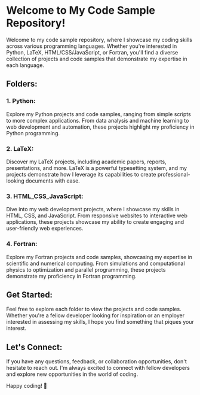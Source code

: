 # Welcome to My Code Sample Repository!

Welcome to my code sample repository, where I showcase my coding skills across various programming languages. Whether you're interested in Python, LaTeX, HTML/CSS/JavaScript, or Fortran, you'll find a diverse collection of projects and code samples that demonstrate my expertise in each language.

## Folders:

### 1. Python:

Explore my Python projects and code samples, ranging from simple scripts to more complex applications. From data analysis and machine learning to web development and automation, these projects highlight my proficiency in Python programming.

### 2. LaTeX:

Discover my LaTeX projects, including academic papers, reports, presentations, and more. LaTeX is a powerful typesetting system, and my projects demonstrate how I leverage its capabilities to create professional-looking documents with ease.

### 3. HTML_CSS_JavaScript:

Dive into my web development projects, where I showcase my skills in HTML, CSS, and JavaScript. From responsive websites to interactive web applications, these projects showcase my ability to create engaging and user-friendly web experiences.

### 4. Fortran:

Explore my Fortran projects and code samples, showcasing my expertise in scientific and numerical computing. From simulations and computational physics to optimization and parallel programming, these projects demonstrate my proficiency in Fortran programming.

## Get Started:

Feel free to explore each folder to view the projects and code samples. Whether you're a fellow developer looking for inspiration or an employer interested in assessing my skills, I hope you find something that piques your interest.

## Let's Connect:

If you have any questions, feedback, or collaboration opportunities, don't hesitate to reach out. I'm always excited to connect with fellow developers and explore new opportunities in the world of coding.

Happy coding! 🚀

